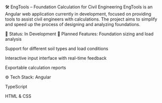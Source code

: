 🛠️ EngTools – Foundation Calculation for Civil Engineering
EngTools is an Angular web application currently in development, focused on providing tools to assist civil engineers with calculations. The project aims to simplify and speed up the process of designing and analyzing foundations.

🚧 Status: In Development
🎯 Planned Features:
Foundation sizing and load analysis

Support for different soil types and load conditions

Interactive input interface with real-time feedback

Exportable calculation reports

⚙️ Tech Stack:
Angular

TypeScript

HTML & CSS


